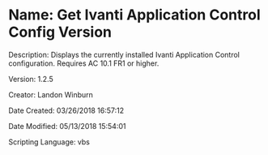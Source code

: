 ﻿# Name: Get Ivanti Application Control Config Version

Description: Displays the currently installed Ivanti Application Control configuration.
Requires AC 10.1 FR1 or higher.

Version: 1.2.5

Creator: Landon Winburn

Date Created: 03/26/2018 16:57:12

Date Modified: 05/13/2018 15:54:01

Scripting Language: vbs

